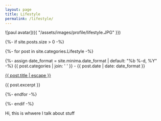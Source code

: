 ```yaml
---
layout: page
title: Lifestyle
permalink: /lifestyle/
---
```

                
![paul avatar]({{ "/assets/images/profile/lifestyle.JPG" }})

{%- if site.posts.size > 0 -%}
    
{%- for post in site.categories.Lifestyle -%}
            
{%- assign date_format = site.minima.date_format | default: "%b %-d, %Y" -%}
{{ post.categories | join: ' ' }}  <span class="post-meta"> - {{ post.date | date: date_format }}</span> 
                
<a class="post-link" href="{{ post.url | relative_url }}">
{{ post.title | escape }}
</a>
                
{{ post.excerpt }}
                
            
{%- endfor -%}
    
    
{%- endif -%}              
        
Hi, this is whwere I talk about stuff